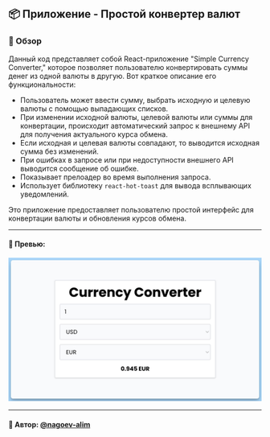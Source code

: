 ## 📦 Приложение - Простой конвертер валют

### 🚀 Обзор
Данный код представляет собой React-приложение "Simple Currency Converter," которое позволяет пользователю конвертировать суммы денег из одной валюты в другую. Вот краткое описание его функциональности:

- Пользователь может ввести сумму, выбрать исходную и целевую валюты с помощью выпадающих списков.
- При изменении исходной валюты, целевой валюты или суммы для конвертации, происходит автоматический запрос к внешнему API для получения актуального курса обмена.
- Если исходная и целевая валюты совпадают, то выводится исходная сумма без изменений.
- При ошибках в запросе или при недоступности внешнего API выводится сообщение об ошибке.
- Показывает прелоадер во время выполнения запроса.
- Использует библиотеку `react-hot-toast` для вывода всплывающих уведомлений.

Это приложение предоставляет пользователю простой интерфейс для конвертации валюты и обновления курсов обмена.

---
#### 🌄 Превью:
![Превью](public/images/preview.jpg)


-----
#### 🙌 Автор: [@nagoev-alim](https://github.com/nagoev-alim)

